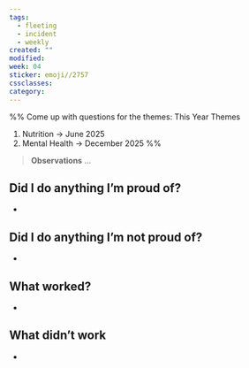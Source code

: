 ```yaml
---
tags:
  - fleeting
  - incident
  - weekly
created: ""
modified: 
week: 04
sticker: emoji//2757
cssclasses: 
category:
---
```

%% 
Come up with questions for the themes:
This Year Themes
1. Nutrition → June 2025
2. Mental Health → December 2025
%%

> **Observations**
> …
## Did I do anything I’m proud of?
- 
## Did I do anything I’m not proud of?
- 
## What worked?
- 
## What didn’t work
- 